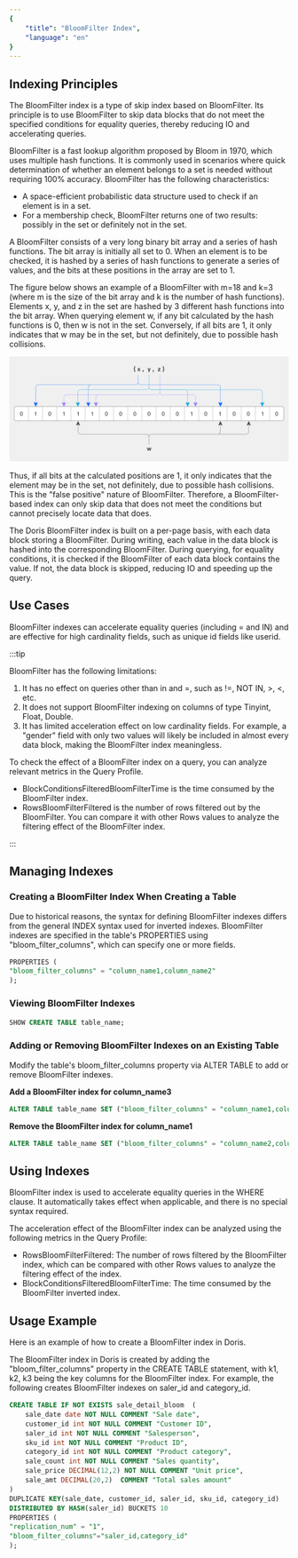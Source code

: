 ```yaml
---
{
    "title": "BloomFilter Index",
    "language": "en"
}
---
```


## Indexing Principles

The BloomFilter index is a type of skip index based on BloomFilter. Its principle is to use BloomFilter to skip data blocks that do not meet the specified conditions for equality queries, thereby reducing IO and accelerating queries.

BloomFilter is a fast lookup algorithm proposed by Bloom in 1970, which uses multiple hash functions. It is commonly used in scenarios where quick determination of whether an element belongs to a set is needed without requiring 100% accuracy. BloomFilter has the following characteristics:

- A space-efficient probabilistic data structure used to check if an element is in a set.
- For a membership check, BloomFilter returns one of two results: possibly in the set or definitely not in the set.

A BloomFilter consists of a very long binary bit array and a series of hash functions. The bit array is initially all set to 0. When an element is to be checked, it is hashed by a series of hash functions to generate a series of values, and the bits at these positions in the array are set to 1.

The figure below shows an example of a BloomFilter with m=18 and k=3 (where m is the size of the bit array and k is the number of hash functions). Elements x, y, and z in the set are hashed by 3 different hash functions into the bit array. When querying element w, if any bit calculated by the hash functions is 0, then w is not in the set. Conversely, if all bits are 1, it only indicates that w may be in the set, but not definitely, due to possible hash collisions.

![Bloom_filter](/images/Bloom_filter.svg.png)

Thus, if all bits at the calculated positions are 1, it only indicates that the element may be in the set, not definitely, due to possible hash collisions. This is the "false positive" nature of BloomFilter. Therefore, a BloomFilter-based index can only skip data that does not meet the conditions but cannot precisely locate data that does.

The Doris BloomFilter index is built on a per-page basis, with each data block storing a BloomFilter. During writing, each value in the data block is hashed into the corresponding BloomFilter. During querying, for equality conditions, it is checked if the BloomFilter of each data block contains the value. If not, the data block is skipped, reducing IO and speeding up the query.

## Use Cases

BloomFilter indexes can accelerate equality queries (including = and IN) and are effective for high cardinality fields, such as unique id fields like userid.

:::tip

BloomFilter has the following limitations:

1. It has no effect on queries other than in and =, such as !=, NOT IN, >, <, etc.
2. It does not support BloomFilter indexing on columns of type Tinyint, Float, Double.
3. It has limited acceleration effect on low cardinality fields. For example, a "gender" field with only two values will likely be included in almost every data block, making the BloomFilter index meaningless.

To check the effect of a BloomFilter index on a query, you can analyze relevant metrics in the Query Profile.

- BlockConditionsFilteredBloomFilterTime is the time consumed by the BloomFilter index.
- RowsBloomFilterFiltered is the number of rows filtered out by the BloomFilter. You can compare it with other Rows values to analyze the filtering effect of the BloomFilter index.

:::

## Managing Indexes

### Creating a BloomFilter Index When Creating a Table

Due to historical reasons, the syntax for defining BloomFilter indexes differs from the general INDEX syntax used for inverted indexes. BloomFilter indexes are specified in the table's PROPERTIES using "bloom_filter_columns", which can specify one or more fields.

```sql
PROPERTIES (
"bloom_filter_columns" = "column_name1,column_name2"
);
```

### Viewing BloomFilter Indexes

```sql
SHOW CREATE TABLE table_name;
```

### Adding or Removing BloomFilter Indexes on an Existing Table

Modify the table's bloom_filter_columns property via ALTER TABLE to add or remove BloomFilter indexes.

**Add a BloomFilter index for column_name3**

```sql
ALTER TABLE table_name SET ("bloom_filter_columns" = "column_name1,column_name2,column_name3");
```

**Remove the BloomFilter index for column_name1**

```sql
ALTER TABLE table_name SET ("bloom_filter_columns" = "column_name2,column_name3");
```

## Using Indexes

BloomFilter index is used to accelerate equality queries in the WHERE clause. It automatically takes effect when applicable, and there is no special syntax required.

The acceleration effect of the BloomFilter index can be analyzed using the following metrics in the Query Profile:
- RowsBloomFilterFiltered: The number of rows filtered by the BloomFilter index, which can be compared with other Rows values to analyze the filtering effect of the index.
- BlockConditionsFilteredBloomFilterTime: The time consumed by the BloomFilter inverted index.

## Usage Example

Here is an example of how to create a BloomFilter index in Doris.

The BloomFilter index in Doris is created by adding the "bloom_filter_columns" property in the CREATE TABLE statement, with k1, k2, k3 being the key columns for the BloomFilter index. For example, the following creates BloomFilter indexes on saler_id and category_id.

```sql
CREATE TABLE IF NOT EXISTS sale_detail_bloom  (
    sale_date date NOT NULL COMMENT "Sale date",
    customer_id int NOT NULL COMMENT "Customer ID",
    saler_id int NOT NULL COMMENT "Salesperson",
    sku_id int NOT NULL COMMENT "Product ID",
    category_id int NOT NULL COMMENT "Product category",
    sale_count int NOT NULL COMMENT "Sales quantity",
    sale_price DECIMAL(12,2) NOT NULL COMMENT "Unit price",
    sale_amt DECIMAL(20,2)  COMMENT "Total sales amount"
)
DUPLICATE KEY(sale_date, customer_id, saler_id, sku_id, category_id)
DISTRIBUTED BY HASH(saler_id) BUCKETS 10
PROPERTIES (
"replication_num" = "1",
"bloom_filter_columns"="saler_id,category_id"
);
```
